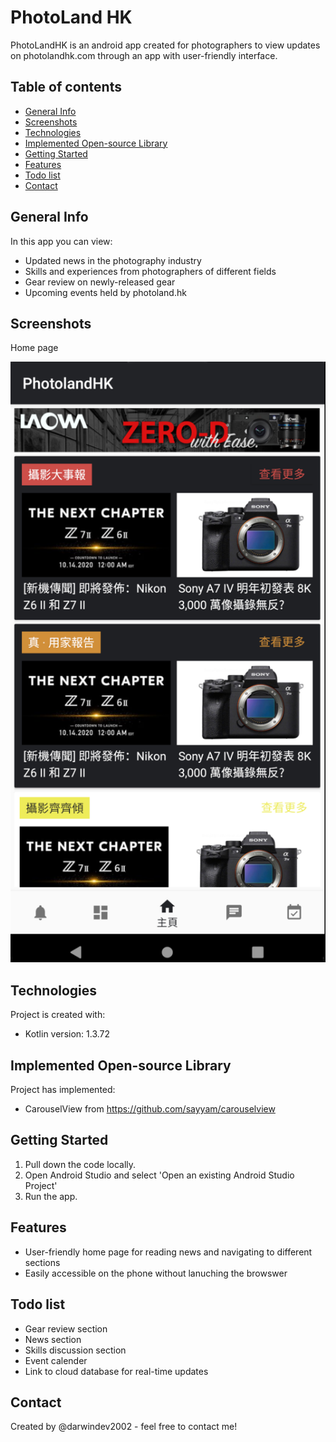 # PhotoLand HK

PhotoLandHK is an android app created for photographers to view updates on photolandhk.com through an app with user-friendly interface.

## Table of contents
* [General Info](#general-info)
* [Screenshots](#screenshots)
* [Technologies](#technologies)
* [Implemented Open-source Library](#implemented-open-source-library)
* [Getting Started](#getting-started)
* [Features](#features)
* [Todo list](#todo-list)
* [Contact](#contact)

## General Info
In this app you can view:
* Updated news in the photography industry
* Skills and experiences from photographers of different fields
* Gear review on newly-released gear
* Upcoming events held by photoland.hk

## Screenshots
Home page

![Home Page Sample Image](images/homePageSample.png)
	
## Technologies
Project is created with:
* Kotlin version: 1.3.72

## Implemented Open-source Library
Project has implemented:
* CarouselView from https://github.com/sayyam/carouselview
	
## Getting Started
1.  Pull down the code locally.
2.  Open Android Studio and select 'Open an existing Android Studio Project'
5.  Run the app.

## Features
* User-friendly home page for reading news and navigating to different sections
* Easily accessible on the phone without lanuching the browswer

## Todo list
* Gear review section
* News section
* Skills discussion section
* Event calender
* Link to cloud database for real-time updates

## Contact
Created by @darwindev2002 - feel free to contact me!
